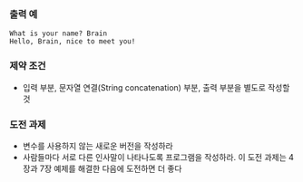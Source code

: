 ### 출력 예
	What is your name? Brain
	Hello, Brain, nice to meet you!

### 제약 조건
- 입력 부분, 문자열 연결(String concatenation) 부분, 출력 부분을 별도로 작성할 것

### 도전 과제
- 변수를 사용하지 않는 새로운 버전을 작성하라
- 사람들마다 서로 다른 인사말이 나타나도록 프로그램을 작성하라. 이 도전 과제는 4장과 7장 예제를 해결한 다음에 도전하면 더 좋다